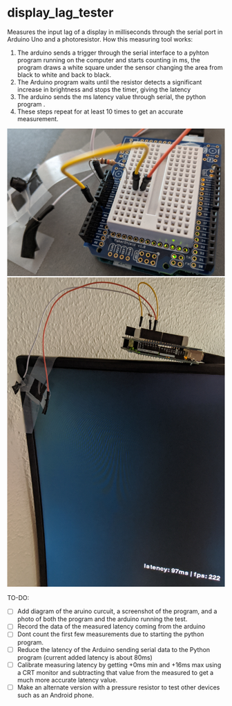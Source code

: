 # display_lag_tester
Measures the input lag of a display in milliseconds through the serial port in Arduino Uno and a photoresistor. 
How this measuring tool works:
1) The arduino sends a trigger through the serial interface to a pyhton program running on the computer and starts counting in ms, the program draws a white square under the sensor changing the area from black to white and back to black.
2) The Arduino program waits until the resistor detects a significant increase in brightness and stops the timer, giving the latency
3) The arduino sends the ms latency value through serial, the python program .
4) These steps repeat for at least 10 times to get an accurate measurement.

![Arduino circuit](https://github.com/ArtDor2/display_lag_tester/blob/master/images/arduino.jpg)
![Arduino with Python program](https://github.com/ArtDor2/display_lag_tester/blob/master/images/arduino%20and%20program.jpg)

TO-DO:
- [ ] Add diagram of the aruino curcuit, a screenshot of the program, and a photo of both the program and the arduino running the test.
- [ ] Record the data of the measured latency coming from the arduino
- [ ] Dont count the first few measurements due to starting the python program.
- [ ] Reduce the latency of the Arduino sending serial data to the Python program (current added latency is about 80ms)
- [ ] Calibrate measuring latency by getting +0ms min and +16ms max using a CRT monitor and subtracting that value from the measured to get a much more accurate latency value.
- [ ] Make an alternate version with a pressure resistor to test other devices such as an Android phone.
